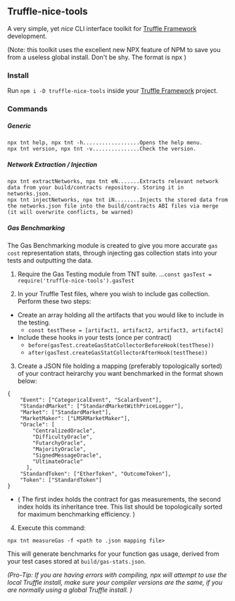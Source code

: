 ## Truffle-nice-tools
A very simple, yet *nice* CLI interface toolkit for  [Truffle Framework](https://truffleframework.com/) development.

(Note: this toolkit uses the excellent new NPX feature of NPM to save you from a useless global install. Don't be shy. The format is npx <command>)

### Install
Run `npm i -D truffle-nice-tools` inside your [Truffle Framework](https://truffleframework.com/) project.

### Commands

##### Generic
```
npx tnt help, npx tnt -h..................Opens the help menu.
npx tnt version, npx tnt -v...............Check the version.
```
##### Network Extraction / Injection
```
npx tnt extractNetworks, npx tnt eN.......Extracts relevant network data from your build/contracts repository. Storing it in networks.json.
npx tnt injectNetworks, npx tnt iN........Injects the stored data from the networks.json file into the build/contracts ABI files via merge (it will overwrite conflicts, be warned)
```

##### Gas Benchmarking
The Gas Benchmarking module is created to give you more accurate `gas cost` representation stats, through injecting gas collection stats into your tests and outputting the data. 

1. Require the Gas Testing module from TNT suite.
...`const gasTest = require('truffle-nice-tools').gasTest`

2. In your Truffle Test files, where you wish to include gas collection. Perform these two steps:
 + Create an array holding all the artifacts that you would like to include in the testing. 
     * `const testThese = [artifact1, artifact2, artifact3, artifact4]`
  + Include these hooks in your tests (once per contract)
     * `before(gasTest.createGasStatCollectorBeforeHook(testThese))`
     * `after(gasTest.createGasStatCollectorAfterHook(testThese))`
3. Create a JSON file holding a mapping (preferably topologically sorted) of your contract heirarchy you want benchmarked in the format shown below:
```
{
    "Event": ["CategoricalEvent", "ScalarEvent"],
    "StandardMarket": ["StandardMarketWithPriceLogger"],
    "Market": ["StandardMarket"],
    "MarketMaker": ["LMSRMarketMaker"],
    "Oracle": [
        "CentralizedOracle",
        "DifficultyOracle",
        "FutarchyOracle",
        "MajorityOracle",
        "SignedMessageOracle",
        "UltimateOracle"
      ],
    "StandardToken": ["EtherToken", "OutcomeToken"],
    "Token": ["StandardToken"]
}
```
  * ( The first index holds the contract for gas measurements, the second index holds its inheritance tree. This list should be topologically sorted for maximum benchmarking efficiency. )
4. Execute this command:
```
npx tnt measureGas -f <path to .json mapping file>
``` 

This will generate benchmarks for your function gas usage, derived from your test cases stored at `build/gas-stats.json`. 

*(Pro-Tip: If you are having errors with compiling, npx will attempt to use the local Truffle install, make sure your compiler versions are the same, if you are normally using a global Truffle install. )*